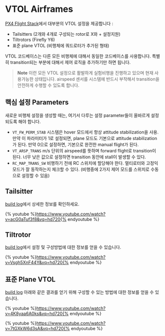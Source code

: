 # VTOL Airframes

[PX4 Flight Stack](../concept/flight_stack.md)에서 대부분의 VTOL 설정을 제공합니다 :

  * Tailsitters (2개와 4개로 구성되는 rotor로 X와 + 설정지원)
  * Tiltrotors (Firefly Y6)
  * 표준 plane VTOL (비행체에 쿼드로터가 추가된 형태)

VTOL 코드베이스는 다른 모든 비행체에 대해서 동일한 코드베이스를 사용합니다. 특별히 transition되는 부분에 대해서 제어 로직을 추가하기만 하면 됩니다.

> **Note** 이런 모든 VTOL 설정으로 활발하게 실험비행을 진행하고 있으며 현재 사용가능한 상태입니다. airspeed 센서를 시스템에 반드시 부착해서 transition을 안전하게 수행할 수 있도록 합니다.


## 핵심 설정 Parameters

새로운 비행체 설정을 생성할 때는, 여기서 다루는 설정 parameter들이 올바르게 설정되도록 해야 합니다.

  * `VT_FW_PERM_STAB` 시스템은 hover 모드에서 항상 attitude stabilization을 사용. 만약 이 파라미터가 1로 설정되면, plane 모드도 기본으로 attitude stabilization가 된다. 만약 0으로 설정하면, 기본으로 완전한 manual flight가 된다.
  * `VT_ARSP_TRANS` m/s 단위의 airspeed를 뜻하며 forward flight로 transition이 된다. 너무 낮은 값으로 설정하면 transition 동안에 stall이 발생할 수 있다.
  * `RC_MAP_TRANS_SW` 비행하기 전에 RC 스위치에 할당해야 한다. 멀티로터와 고정익 모드가 잘 동작하는지 체크할 수 있다. (비행중에 2가지 제어 모드를 스위치로 수동으로 설정할 수 있음)

## Tailsitter

[build log](https://docs.px4.io/en/frames_vtol/vtol_tailsitter_caipiroshka_pixracer.html)에서 상세한 정보를 확인하세요.

{% youtube %}https://www.youtube.com/watch?v=acG0aTuf3f8&vq=hd720{% endyoutube %}

## Tiltrotor

[build log](https://pixhawk.org/platforms/vtol/birdseyeview_firefly)에서 설정 및 구성방법에 대한 정보를 얻을 수 있습니다.

{% youtube %}https://www.youtube.com/watch?v=Vsgh5XnF44Y&vq=hd720{% endyoutube %}

## 표준 Plane VTOL

[build log](https://pixhawk.org/platforms/vtol/fun_cub_quad_vtol) 아래와 같은 결과를 얻기 위해 구성할 수 있는 방법에 대한 정보를 얻을 수 있습니다.

{% youtube %}https://www.youtube.com/watch?v=4K8yaa6A0ks&vq=hd720{% endyoutube %}

{% youtube %}https://www.youtube.com/watch?v=7tGXkW6d3sA&vq=hd720{% endyoutube %}
